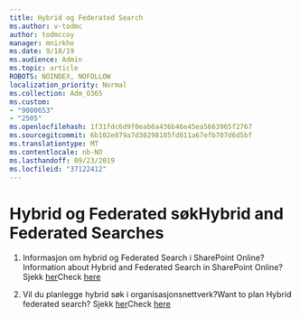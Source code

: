 ```yaml
---
title: Hybrid og Federated Search
ms.author: v-todmc
author: todmccoy
manager: mnirkhe
ms.date: 9/18/19
ms.audience: Admin
ms.topic: article
ROBOTS: NOINDEX, NOFOLLOW
localization_priority: Normal
ms.collection: Adm_O365
ms.custom:
- "9000653"
- "2505"
ms.openlocfilehash: 1f31fdc6d9f0eab6a436b46e45ea5663965f2767
ms.sourcegitcommit: 6b102e079a7d30298105fd811a67efb707d6d5bf
ms.translationtype: MT
ms.contentlocale: nb-NO
ms.lasthandoff: 09/23/2019
ms.locfileid: "37122412"
---
```

# <a name="hybrid-and-federated-searches"></a><span data-ttu-id="27124-102">Hybrid og Federated søk</span><span class="sxs-lookup"><span data-stu-id="27124-102">Hybrid and Federated Searches</span></span> 

1. <span data-ttu-id="27124-103">Informasjon om hybrid og Federated Search i SharePoint Online?</span><span class="sxs-lookup"><span data-stu-id="27124-103">Information about Hybrid and Federated Search in SharePoint Online?</span></span>
    <span data-ttu-id="27124-104">Sjekk [her](https://docs.microsoft.com/sharepoint/hybrid/hybrid-search-in-sharepoint)</span><span class="sxs-lookup"><span data-stu-id="27124-104">Check [here](https://docs.microsoft.com/sharepoint/hybrid/hybrid-search-in-sharepoint)</span></span>

2. <span data-ttu-id="27124-105">Vil du planlegge hybrid søk i organisasjonsnettverk?</span><span class="sxs-lookup"><span data-stu-id="27124-105">Want to plan Hybrid federated search?</span></span>
    <span data-ttu-id="27124-106">Sjekk [her](https://docs.microsoft.com/sharepoint/hybrid/plan-hybrid-federated-search)</span><span class="sxs-lookup"><span data-stu-id="27124-106">Check [here](https://docs.microsoft.com/sharepoint/hybrid/plan-hybrid-federated-search)</span></span>